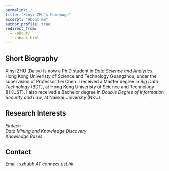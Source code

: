 ```yaml
---
permalink: /
title: "Xinyi ZHU's Homepage"
excerpt: "About me"
author_profile: true
redirect_from: 
  - /about/
  - /about.html
---
```




## Short Biography

Xinyi ZHU (Daisy) is now a Ph.D student in _Data Science and Analytics_, Hong Kong Univeristy of Science and Technology Guangzhou, under the supervision of Professor Lei Chen. I received a Master degree in _Big Data Technology_ (BDT), at Hong Kong Univeristy of Science and Technology (HKUST). I also received a Bachelor degree in _Double Degree of Information Security and Law_, at Nankai University (NKU).


## Research Interests

_Fintech_  
_Data Mining and Knowledge Discovery_  
_Knowledge Bases_  


## Contact  

Email: _xzhubb AT connect.ust.hk_